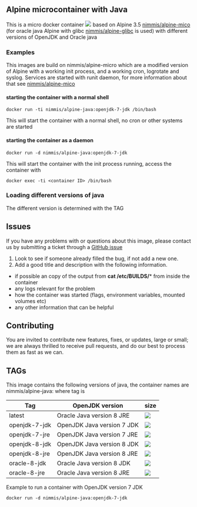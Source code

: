 ## Alpine microcontainer with Java

This is a micro docker container [![](https://images.microbadger.com/badges/image/nimmis/alpine-java.svg)](https://microbadger.com/images/nimmis/alpine-java "Get your own image badge on microbadger.com") based on Alpine 3.5 [nimmis/alpine-mico](https://registry.hub.docker.com/u/nimmis/alpine-micro/) (for oracle java Alpine with glibc [nimmis/alpine-glibc](https://registry.hub.docker.com/u/nimmis/alpine-glibc/) is used) with different versions of OpenJDK and Oracle java

### Examples

This images are build on nimmis/alpine-micro which are a modified version of Alpine with a working 
init process, and a working cron, logrotate  and syslog. Services are started with
runit daemon, for more information about that see [nimmis/alpine-mico](https://registry.hub.docker.com/u/nimmis/alpine-micro/)

#### starting the container with a normal shell

	docker run -ti nimmis/alpine-java:openjdk-7-jdk /bin/bash

This will start the container with a normal shell, no cron or other systems are started

#### starting the container as a daemon

	docker run -d nimmis/alpine-java:openjdk-7-jdk

This will start the container with the init process running, access the container with

	docker exec -ti <container ID> /bin/bash

### Loading different versions of java

The different version is determined with the TAG 

## Issues

If you have any problems with or questions about this image, please contact us by submitting a ticket through a [GitHub issue](https://github.com/nimmis/docker-alpine-java/issues "GitHub issue")

1. Look to see if someone already filled the bug, if not add a new one.
2. Add a good title and description with the following information.
 - if possible an copy of the output from **cat /etc/BUILDS/*** from inside the container
 - any logs relevant for the problem
 - how the container was started (flags, environment variables, mounted volumes etc)
 - any other information that can be helpful

## Contributing

You are invited to contribute new features, fixes, or updates, large or small; we are always thrilled to receive pull requests, and do our best to process them as fast as we can.

## TAGs

This image contains the following versions of java, the container names are
nimmis/alpine-java:<tag> where tag is

| Tag    | OpenJDK version | size |
| ------ | -------------- | ---- |
| latest |  Oracle Java version 8 JRE  | [![](https://images.microbadger.com/badges/image/nimmis/alpine-java.svg)](https://microbadger.com/images/nimmis/alpine-java "Get your own image badge on microbadger.com") | 
| openjdk-7-jdk |  OpenJDK Java version 7 JDK  | [![](https://images.microbadger.com/badges/image/nimmis/alpine-java:openjdk-7-jdk.svg)](https://microbadger.com/images/nimmis/alpine-java:openjdk-7-jdk "Get your own image badge on microbadger.com") |
| openjdk-7-jre |  OpenJDK Java version 7 JRE  | [![](https://images.microbadger.com/badges/image/nimmis/alpine-java:openjdk-7-jre.svg)](https://microbadger.com/images/nimmis/alpine-java:openjdk-7-jre "Get your own image badge on microbadger.com") |
| openjdk-8-jdk |  OpenJDK Java version 8 JDK  | [![](https://images.microbadger.com/badges/image/nimmis/alpine-java:openjdk-8-jdk.svg)](https://microbadger.com/images/nimmis/alpine-java:openjdk-8-jdk "Get your own image badge on microbadger.com") |
| openjdk-8-jre |  OpenJDK Java version 8 JRE  | [![](https://images.microbadger.com/badges/image/nimmis/alpine-java:openjdk-8-jre.svg)](https://microbadger.com/images/nimmis/alpine-java:openjdk-8-jre "Get your own image badge on microbadger.com") |
| oracle-8-jdk |  Oracle Java version 8 JDK  | [![](https://images.microbadger.com/badges/image/nimmis/alpine-java:oracle-8-jdk.svg)](https://microbadger.com/images/nimmis/alpine-java:oracle-8-jdk "Get your own image badge on microbadger.com") |
| oracle-8-jre |  Oracle Java version 8 JRE  | [![](https://images.microbadger.com/badges/image/nimmis/alpine-java:oracle-8-jre.svg)](https://microbadger.com/images/nimmis/alpine-java:oracle-8-jre "Get your own image badge on microbadger.com") |
Example to run a container with OpenJDK version 7 JDK

	docker run -d nimmis/alpine-java:openjdk-7-jdk

